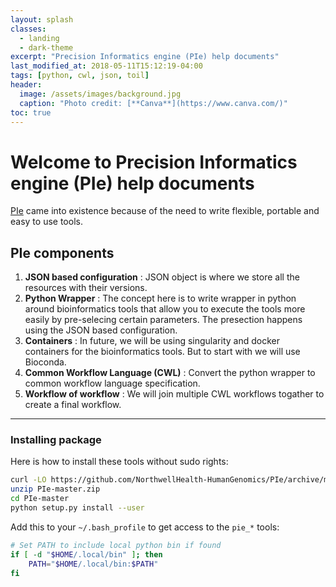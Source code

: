 ```yaml
---
layout: splash
classes:
  - landing
  - dark-theme
excerpt: "Precision Informatics engine (PIe) help documents"
last_modified_at: 2018-05-11T15:12:19-04:00
tags: [python, cwl, json, toil]
header:
  image: /assets/images/background.jpg
  caption: "Photo credit: [**Canva**](https://www.canva.com/)"
toc: true
---
```

# Welcome to Precision Informatics engine (PIe) help documents

[PIe](https://github.com/NorthwellHealth-HumanGenomics/PIe) came into existence because of the need to write flexible, portable and easy to use tools.

## PIe components

1. **JSON based configuration** : JSON object is where we store all the resources with their versions.
2. **Python Wrapper** : The concept here is to write wrapper in python around bioinformatics tools that allow you to execute the tools more easily by pre-selecing certain parameters. The presection happens using the JSON based configuration.
3. **Containers** : In future, we will be using singularity and docker containers for the bioinformatics tools. But to start with we will use Bioconda.
4. **Common Workflow Language (CWL)** : Convert the python wrapper to common workflow language specification.
5. **Workflow of workflow** : We will join multiple CWL workflows togather to create a final workflow.

- - - -

### Installing package

Here is how to install these tools without sudo rights:

```bash
curl -LO https://github.com/NorthwellHealth-HumanGenomics/PIe/archive/master.zip
unzip PIe-master.zip
cd PIe-master
python setup.py install --user
```

Add this to your `~/.bash_profile` to get access to the `pie_*` tools:

```bash
# Set PATH to include local python bin if found
if [ -d "$HOME/.local/bin" ]; then
    PATH="$HOME/.local/bin:$PATH"
fi
```